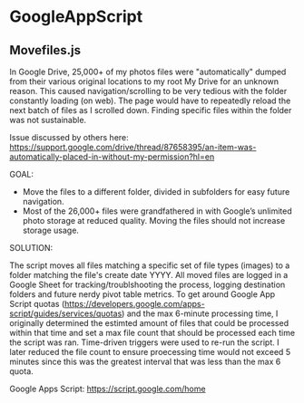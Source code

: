 # GoogleAppScript

## Movefiles.js

In Google Drive, 25,000+ of my photos files were "automatically" dumped from their various original locations to my root My Drive for an unknown reason.
This caused navigation/scrolling to be very tedious with the folder constantly loading (on web). The page would have to repeatedly reload the next batch of files as I scrolled down. Finding specific files within the folder was not sustainable.

Issue discussed by others here:
https://support.google.com/drive/thread/87658395/an-item-was-automatically-placed-in-without-my-permission?hl=en

GOAL: 
-	Move the files to a different folder, divided in subfolders for easy future navigation.
-	Most of the 26,000+ files were grandfathered in with Google’s unlimited photo storage at reduced quality. Moving the files should not increase storage usage.

SOLUTION:

The script moves all files matching a specific set of file types (images) to a folder matching the file's create date YYYY. 
All moved files are logged in a Google Sheet for tracking/troublshooting the process, logging destination folders and future nerdy pivot table metrics.
To get around Google App Script quotas (https://developers.google.com/apps-script/guides/services/quotas) and the max 6-minute processing time, 
I originally determined the estimted amount of files that could be processed within that time and set a max file count that should be processed each time the script was ran.
Time-driven triggers were used to re-run the script. I later reduced the file count to ensure proecessing time would not exceed 5 minutes since this was the greatest interval that was less than the max 6 quota.


Google Apps Script: https://script.google.com/home
